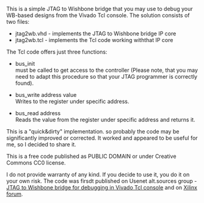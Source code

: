 This is a simple JTAG to Wishbone bridge that you may use to debug your WB-based designs from the Vivado Tcl console.
The solution consists of two files:


  * jtag2wb.vhd - implements the JTAG to Wishbone bridge IP core
  * jtag2wb.tcl - implements the Tcl code working withthat IP core

The Tcl code offers just three functions:

  *  bus_init<br/>
      must be called to get access to the controller
      (Please note, that you may need to adapt this procedure
      so that your JTAG programmer is correctly found).

  *  bus_write address value<br/>
      Writes to the register under specific address.
  
  *  bus_read address<br/>
      Reads the value from the register under specific address
      and returns it.

This is a "quick&dirty" implementation. so probably the code may be significantly improved or corrected. It worked and appeared to be useful for me, so I decided to share it.

This is a free code published as PUBLIC DOMAIN or under Creative Commons CC0 license.

I do not provide warranty of any kind. If you decide to use it, you do it on your own risk.
The code was firsdt published on Usenet alt.sources group - [JTAG to Wishbone bridge for debugging in Vivado Tcl console](https://groups.google.com/d/msg/alt.sources/npW-y9S7qE0/M7vBcFyGCgAJ) and on [Xilinx forum](https://forums.xilinx.com/t5/Vivado-TCL-Community/JTAG-to-Wishbone-Master/m-p/924687/highlight/true#M7492).
